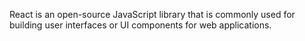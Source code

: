 React is an open-source JavaScript library that is commonly used for building user interfaces or UI components for web applications.